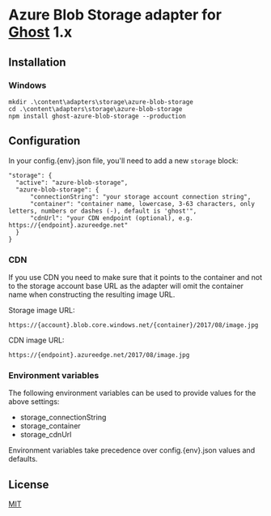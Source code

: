 # Azure Blob Storage adapter for [Ghost](https://github.com/TryGhost/Ghost) 1.x

## Installation

### Windows

```
mkdir .\content\adapters\storage\azure-blob-storage
cd .\content\adapters\storage\azure-blob-storage
npm install ghost-azure-blob-storage --production
```

## Configuration

In your config.{env}.json file, you'll need to add a new `storage` block: 

```
"storage": {
  "active": "azure-blob-storage",
  "azure-blob-storage": {
      "connectionString": "your storage account connection string",
      "container": "container name, lowercase, 3-63 characters, only letters, numbers or dashes (-), default is 'ghost'",
      "cdnUrl": "your CDN endpoint (optional), e.g. https://{endpoint}.azureedge.net"
  }
}
```
### CDN

If you use CDN you need to make sure that it points to the container and not to the storage account base URL as the adapter will omit the container name when constructing the resulting image URL.

Storage image URL:
```
https://{account}.blob.core.windows.net/{container}/2017/08/image.jpg
```

CDN image URL:
```
https://{endpoint}.azureedge.net/2017/08/image.jpg
```

### Environment variables

The following environment variables can be used to provide values for the above settings:

- storage_connectionString
- storage_container
- storage_cdnUrl

Environment variables take precedence over config.{env}.json values and defaults.

## License

[MIT](./LICENSE)